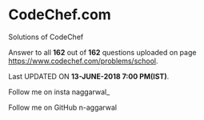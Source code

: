<b><h1>CodeChef.com</h1></b>

Solutions of CodeChef

Answer to all <b>162</b> out of <b>162</b> questions uploaded on page <https://www.codechef.com/problems/school>.

Last UPDATED ON <b>13-JUNE-2018 7:00 PM(IST)</b>.

Follow me on insta naggarwal_

Follow me on GitHub n-aggarwal

